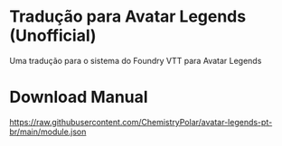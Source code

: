 # Tradução para Avatar Legends (Unofficial)

Uma tradução para o sistema do Foundry VTT para Avatar Legends

# Download Manual

https://raw.githubusercontent.com/ChemistryPolar/avatar-legends-pt-br/main/module.json
